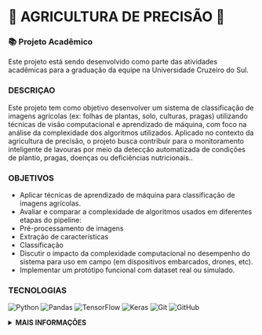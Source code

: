 # 🌱 AGRICULTURA DE PRECISÃO 🌱

### 📚 Projeto Acadêmico
Este projeto está sendo desenvolvido como parte das atividades acadêmicas para a graduação da equipe na Universidade Cruzeiro do Sul.

### DESCRIÇAO 
<p>
Este projeto tem como objetivo desenvolver um sistema de classificação de imagens agrícolas (ex: folhas de plantas, solo, culturas, pragas) utilizando técnicas de visão computacional e aprendizado de máquina, com foco na análise da complexidade dos algoritmos utilizados.
Aplicado no contexto da agricultura de precisão, o projeto busca contribuir para o monitoramento inteligente de lavouras por meio da detecção automatizada de condições de plantio, pragas, doenças ou deficiências nutricionais..</p>

### OBJETIVOS

- Aplicar técnicas de aprendizado de máquina para classificação de imagens agrícolas.
- Avaliar e comparar a complexidade de algoritmos usados em diferentes etapas do pipeline:
- Pré-processamento de imagens
- Extração de características
- Classificação
- Discutir o impacto da complexidade computacional no desempenho do sistema para uso em campo (em dispositivos embarcados, drones, etc).
- Implementar um protótipo funcional com dataset real ou simulado.

### TECNOLOGIAS 
![Python](https://img.shields.io/badge/python-3670A0?style=for-the-badge&logo=python&logoColor=ffdd54)
![Pandas](https://img.shields.io/badge/pandas-%23150458.svg?style=for-the-badge&logo=pandas&logoColor=white)
![TensorFlow](https://img.shields.io/badge/TensorFlow-%23FF6F00.svg?style=for-the-badge&logo=TensorFlow&logoColor=white)
![Keras](https://img.shields.io/badge/Keras-%23D00000.svg?style=for-the-badge&logo=Keras&logoColor=white)
![Git](https://img.shields.io/badge/git-%23F05033.svg?style=for-the-badge&logo=git&logoColor=white)
![GitHub](https://img.shields.io/badge/github-%23121011.svg?style=for-the-badge&logo=github&logoColor=white)

<details>
  <summary><strong>MAIS INFORMAÇÕES</strong></summary>

  ### INTEGRANTES:
  - Elifelete Cavalcante  
  - Daniel Lopes  
  - Murilo Laino  
  - Gabriel Gardenal  
  - Gabriel Lopes  
  - Emanuel Moura  
  - Carlos Eduardo  

  ### SOBRE A INSTITUIÇÃO: 
  **DISCIPLINA:** Complexidade de Algoritmos<br>
  **CURSO:** Ciência da Computação<br>
  **PERÍODO:** 6° Semestre — 05/08/25 a 05/12/25<br>
  **DOCENTE:** Waldinelly Martha<br>
  **INSTITUIÇÃO DE ENSINO:** Centro Universitário Nossa Senhora do Patrocínio (Salto - SP)<br>
</details>

  
